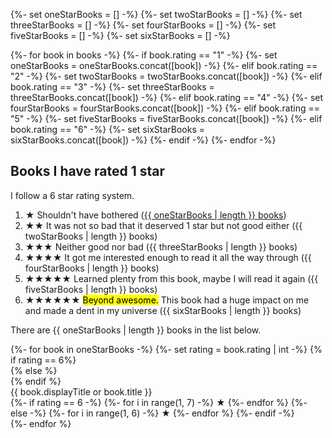 


{%- set oneStarBooks = [] -%}
{%- set twoStarBooks = [] -%}
{%- set threeStarBooks = [] -%}
{%- set fourStarBooks = [] -%}
{%- set fiveStarBooks = [] -%}
{%- set sixStarBooks = [] -%}

{%- for book in books -%}
  {%- if book.rating == "1" -%}
    {%- set oneStarBooks = oneStarBooks.concat([book]) -%}
  {%- elif book.rating == "2" -%}
    {%- set twoStarBooks = twoStarBooks.concat([book]) -%}
  {%- elif book.rating == "3" -%}
    {%- set threeStarBooks = threeStarBooks.concat([book]) -%}
  {%- elif book.rating == "4" -%}
    {%- set fourStarBooks = fourStarBooks.concat([book]) -%}
  {%- elif book.rating == "5" -%}
    {%- set fiveStarBooks = fiveStarBooks.concat([book]) -%}
  {%- elif book.rating == "6" -%}
    {%- set sixStarBooks = sixStarBooks.concat([book]) -%}
  {%- endif -%}
{%- endfor -%}


## Books I have rated 1 star
I follow a 6 star rating system. 

1. <span class="star filled">★</span> Shouldn't have bothered (<a href="/books/1-star">{{ oneStarBooks | length }} books</a>)
2. <span class="star filled">★★</span> It was not so bad that it deserved 1 star but not good either ({{ twoStarBooks | length }} books)
3. <span class="star filled">★★★</span> Neither good nor bad ({{ threeStarBooks | length }} books)
4. <span class="star filled">★★★★</span> It got me interested enough to read it all the way through ({{ fourStarBooks | length }} books)
5. <span class="star filled">★★★★★</span> Learned plenty from this book, maybe I will read it again ({{ fiveStarBooks | length }} books)
6. <span class="star filled">★★★★★</span><span class="star filled six">★</span> <mark>Beyond awesome.</mark> This book had a huge impact on me and made a dent in my universe ({{ sixStarBooks | length }} books)

There are {{ oneStarBooks | length }} books in the list below.

<div class="books-list">
  {%- for book in oneStarBooks -%}
    {%- set rating = book.rating | int -%}
    {% if rating == 6%}
    <div class="book six-star-book" style="background-image: url('/images/covers/{{ book.image }}')">
    {% else %}
    <div class="book" style="background-image: url('/images/covers/{{ book.image }}')">
    {% endif %}
      <div class="book-title">
        {{ book.displayTitle or book.title }}
        <div class="book-rating">
        {%- if rating == 6 -%}
          {%- for i in range(1, 7) -%}
              <span class="star {% if i <= rating %}filled{% endif %} {% if i == 6 %} six{% endif %}">★</span>
          {%- endfor %}
        {%- else -%}
          {%- for i in range(1, 6) -%}
              <span class="star {% if i <= rating %}filled{% endif %}">★</span>
          {%- endfor %}
        {%- endif -%}
        </div>
      </div>
    </div>
  {%- endfor %}
</div>